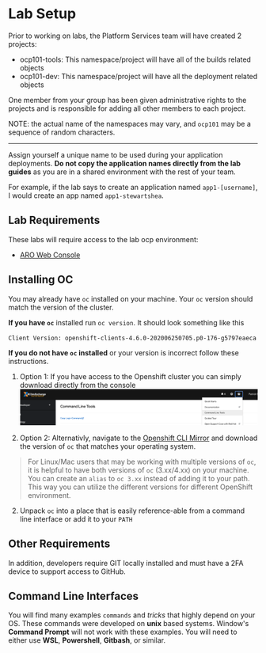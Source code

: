# Lab Setup
Prior to working on labs, the Platform Services team will have created 2
projects:
- ocp101-tools: This namespace/project will have all of the builds related objects
- ocp101-dev: This namespace/project will have all the deployment related objects

One member from your group has been given administrative rights to the projects
and is responsible for adding all other members to each project.

NOTE: the actual name of the namespaces may vary, and `ocp101` may be a sequence of random characters.

---
Assign yourself a unique name to be used during your application deployments.
**Do not copy the application names directly from the lab guides** as you are in a
shared environment with the rest of your team.

For example, if the lab says to create an application named `app1-[username]`, I
would create an app named `app1-stewartshea`.

## Lab Requirements
These labs will require access to the lab ocp environment:
- [ARO Web Console](https://console-openshift-console.apps.platform-services.aro.devops.gov.bc.ca/)


## Installing OC

You may already have `oc` installed on your machine. Your `oc` version should match the version of the cluster. 

__If you have `oc`__ installed run `oc version`. It should look something like this
```shell
Client Version: openshift-clients-4.6.0-202006250705.p0-176-g5797eaeca
```

__If you do not have `oc` installed__ or your version is incorrect follow these instructions.

1. Option 1:
If you have access to the Openshift cluster you can simply download directly from the console
![cluster download link](./images/01_setup_cli_tools.png)

2. Option 2:
Alternativly, navigate to the [Openshift CLI Mirror](https://mirror.openshift.com/pub/openshift-v4/clients/ocp/) and download the version of `oc` that matches your operating system. 

> For Linux/Mac users that may be working with multiple versions of `oc`, it is helpful to have both versions of `oc` (3.xx/4.xx) on your machine. You can create an `alias` to `oc 3.xx` instead of adding it to your path. This way you can utilize the different versions for different OpenShift environment.

2. Unpack `oc` into a place that is easily reference-able from a command line interface or add it to your `PATH`

## Other Requirements

In addition, developers require GIT locally installed and must have a 2FA device to support access to GitHub.


## Command Line Interfaces

You will find many examples `commands` and _tricks_ that highly depend on your OS. These commands were developed on __unix__ based systems. Window's __Command Prompt__ will not work with these examples. You will need to either use __WSL__, __Powershell__, __Gitbash__, or similar.